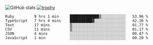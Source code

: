 ![GitHub stats](https://github-readme-stats.vercel.app/api?username=ksk001100&show_icons=true&theme=tokyonight)
[![trophy](https://github-profile-trophy.vercel.app/?username=ksk001100&theme=onedark)](https://github.com/ryo-ma/github-profile-trophy)

<!--START_SECTION:waka-->

```text
Ruby         9 hrs 1 min     █████████████▒░░░░░░░░░░░   53.96 %
TypeScript   7 hrs 4 mins    ██████████▓░░░░░░░░░░░░░░   42.26 %
Text         17 mins         ▒░░░░░░░░░░░░░░░░░░░░░░░░   01.77 %
CSV          11 mins         ▒░░░░░░░░░░░░░░░░░░░░░░░░   01.17 %
JSON         4 mins          ░░░░░░░░░░░░░░░░░░░░░░░░░   00.47 %
JavaScript   1 min           ░░░░░░░░░░░░░░░░░░░░░░░░░   00.20 %
```

<!--END_SECTION:waka-->
